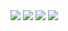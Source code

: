 
<img src='https://user-images.githubusercontent.com/42107838/65304201-b5ebf900-db9d-11e9-9db8-cc3aabf74ca3.png'>
<img src='https://user-images.githubusercontent.com/42107838/65304281-dd42c600-db9d-11e9-9520-0f7dfad9d868.png'>
<img src='https://user-images.githubusercontent.com/42107838/65304351-0cf1ce00-db9e-11e9-8ff3-b732f0d2bee2.png'>
<img src='https://user-images.githubusercontent.com/42107838/65304414-2eeb5080-db9e-11e9-8659-69131108cc8e.png'>

